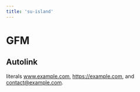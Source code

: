 ```yaml
---
title: 'su-island'
---
```


# GFM 

## Autolink 

literals www.example.com, https://example.com, and contact@example.com.
